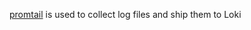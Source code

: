 [promtail](https://grafana.com/docs/loki/latest/send-data/promtail/) is used to collect log files and ship them to Loki
